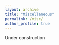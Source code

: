 ```yaml
---
layout: archive
title: "Miscellaneous"
permalink: /misc/
author_profile: true
---
```


<p> Under construction <br>

